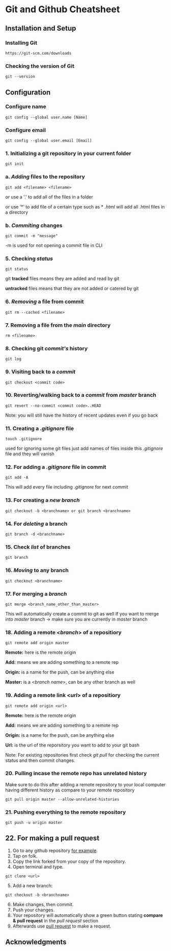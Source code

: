 # Git and Github Cheatsheet

## Installation and Setup

### Installing Git

```
https://git-scm.com/downloads
```

### Checking the version of Git

```
git --version
```

## Configuration

### Configure name

```
git config --global user.name [Name]
```

### Configure email

```
git config --global user.email [Email]
```

### 1. Initializing a git repository in your current folder

```
git init
```

### a. *Adding* files to the repository

```
git add <filename> <filename> 
```
or use a '.' to add all of the files in a folder 

or use ‘*’ to add file of a certain type such as  * *.html* will add all .html files in a directory

### b. *Commiting* changes

```
git commit -m "message"
```
-m is used for not opening a commit file in CLI

### 5. Checking *status*

```
git status
```
git **tracked** files means they are added and read by git

**untracked** files means that they are not added or catered by git

### 6. *Removing* a file from commit

```
git rm --cached <filename>
```

### 7. Removing a file from the *main* directory
```
rm <filename>
```

### 8. Checking git *commit's* history

```
git log
```

### 9. Visiting back to a *commit*

```
git checkout <commit code>
```

### 10. Reverting/walking back to a *commit* from *master* branch 

```
git revert --no-commit <commit code>..HEAD
```
Note: you will still have the history of recent updates even if you go back

### 11. Creating a *.gitignore* file

```
touch .gitignore
```
used for ignoring some git files
just add names of files inside this *.gitignore* file and they will vanish

### 12. For adding a *.gitignore* file in commit

```
git add -A
```
This will add every file including *.gitignore* for next commit

### 13. For creating a *new branch*

```
git checkout -b <branchname> or git branch <branchname>
```

### 14. For *deleting* a branch

```
git branch -d <branchname>
```

### 15. Check *list* of branches

```
git branch
```

### 16. *Moving* to any branch

```
git checkout <branchname>
```

### 17. For merging a *branch*

```
git merge <branch_name_other_than_master>
```
This will automatically create a commit to git as well
If you want to merge into *master* branch -> make sure you are currently in *master* branch 

### 18. Adding a remote <*branch*> of a repositiory

```
git remote add origin master
```
**Remote:** here is the remote origin

**Add:** means we are adding something to a remote rep

**Origin:** is a name for the push, can be anything else

**Master:** is a <*branch name*>, can be any other branch as well

### 19. Adding a remote link <*url*> of a repositiory

```
git remote add origin <url>
```
**Remote:** here is the remote origin

**Add:** means we are adding something to a remote rep

**Origin:** is a name for the push, can be anything else

**Url:** is the url of the reporsitory you want to add to your git bash

Note: For existing repositories first check *git pull* for checking the current status and then commit changes.

### 20. Pulling incase the remote repo has unrelated history
Make sure to do this after adding a remote repository to your local computer having different history as compare to your remote repository
```
git pull origin master --allow-unrelated-histories
```

### 21. Pushing everything to the remote repository

```
git push -u origin master
```

## 22. For making a pull request

1. Go to any github repository [for example](https://github.com/mkumail1/PurrfectMatchingHTML-CSS).
2. Tap on folk.
3. Copy the link forked from your copy of the repository.
4. Open terminal and type.
```
git clone <url>
```
5. Add a new branch:
```
git checkout -b <branchname>
```
6. Make changes, then commit.
7. Push your changes.
8. Your repository will automatically show a green button stating **compare & pull request** in the *pull request* section
9. Afterwards use [pull request](https://github.com/mkumail1/PurrfectMatchingHTML-CSS/pulls) to make a request.

## Acknowledgments

